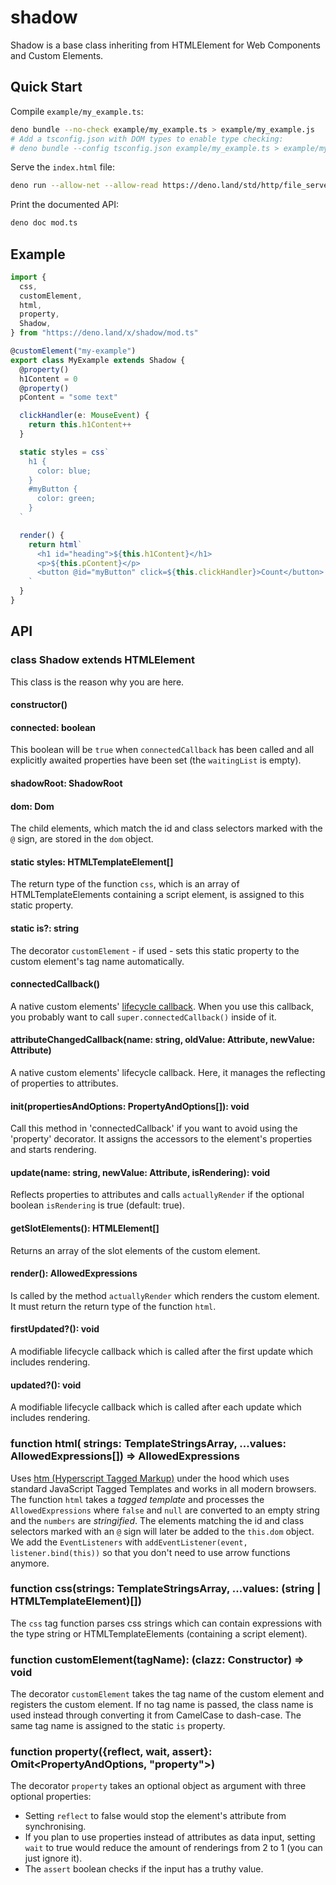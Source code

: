 # shadow

Shadow is a base class inheriting from HTMLElement for Web Components and Custom
Elements.

## Quick Start

Compile `example/my_example.ts`:

```bash
deno bundle --no-check example/my_example.ts > example/my_example.js
# Add a tsconfig.json with DOM types to enable type checking:
# deno bundle --config tsconfig.json example/my_example.ts > example/my_example.js
```

Serve the `index.html` file:

```bash
deno run --allow-net --allow-read https://deno.land/std/http/file_server.ts example/
```

Print the documented API:

```bash
deno doc mod.ts
```

## Example

```typescript
import {
  css,
  customElement,
  html,
  property,
  Shadow,
} from "https://deno.land/x/shadow/mod.ts"

@customElement("my-example")
export class MyExample extends Shadow {
  @property()
  h1Content = 0
  @property()
  pContent = "some text"

  clickHandler(e: MouseEvent) {
    return this.h1Content++
  }

  static styles = css`
    h1 {
      color: blue;
    }
    #myButton {
      color: green;
    }
  `

  render() {
    return html`
      <h1 id="heading">${this.h1Content}</h1>
      <p>${this.pContent}</p>
      <button @id="myButton" click=${this.clickHandler}>Count</button>
    `
  }
}
```

## API

### class Shadow extends HTMLElement

This class is the reason why you are here.

#### constructor()

#### connected: boolean

This boolean will be `true` when `connectedCallback` has been called and all
explicitly awaited properties have been set (the `waitingList` is empty).

#### shadowRoot: ShadowRoot

#### dom: Dom

The child elements, which match the id and class selectors marked with the `@`
sign, are stored in the `dom` object.

#### static styles: HTMLTemplateElement[]

The return type of the function `css`, which is an array of HTMLTemplateElements
containing a script element, is assigned to this static property.

#### static is?: string

The decorator `customElement` - if used - sets this static property to the
custom element's tag name automatically.

#### connectedCallback()

A native custom elements'
[lifecycle callback](https://developer.mozilla.org/en-US/docs/Web/Web_Components/Using_custom_elements).
When you use this callback, you probably want to call
`super.connectedCallback()` inside of it.

#### attributeChangedCallback(name: string, oldValue: Attribute, newValue: Attribute)

A native custom elements' lifecycle callback. Here, it manages the reflecting of
properties to attributes.

#### init(propertiesAndOptions: PropertyAndOptions[]): void

Call this method in 'connectedCallback' if you want to avoid using the
'property' decorator. It assigns the accessors to the element's properties and
starts rendering.

#### update(name: string, newValue: Attribute, isRendering): void

Reflects properties to attributes and calls `actuallyRender` if the optional
boolean `isRendering` is true (default: true).

#### getSlotElements(): HTMLElement[]

Returns an array of the slot elements of the custom element.

#### render(): AllowedExpressions

Is called by the method `actuallyRender` which renders the custom element. It
must return the return type of the function `html`.

#### firstUpdated?(): void

A modifiable lifecycle callback which is called after the first update which
includes rendering.

#### updated?(): void

A modifiable lifecycle callback which is called after each update which includes
rendering.

### function html( strings: TemplateStringsArray, ...values: AllowedExpressions[]) => AllowedExpressions

Uses [htm (Hyperscript Tagged Markup)](https://github.com/developit/htm) under
the hood which uses standard JavaScript Tagged Templates and works in all modern
browsers. The function `html` takes a _tagged template_ and processes the
`AllowedExpressions` where `false` and `null` are converted to an empty string
and the `numbers` are _stringified_. The elements matching the id and class
selectors marked with an `@` sign will later be added to the `this.dom` object.
We add the `EventListeners` with `addEventListener(event, listener.bind(this))`
so that you don't need to use arrow functions anymore.

### function css(strings: TemplateStringsArray, ...values: (string | HTMLTemplateElement)[])

The `css` tag function parses css strings which can contain expressions with the
type string or HTMLTemplateElements (containing a script element).

### function customElement(tagName): (clazz: Constructor<HTMLElement>) => void

The decorator `customElement` takes the tag name of the custom element and
registers the custom element. If no tag name is passed, the class name is used
instead through converting it from CamelCase to dash-case. The same tag name is
assigned to the static `is` property.

### function property({reflect, wait, assert}: Omit<PropertyAndOptions, "property">)

The decorator `property` takes an optional object as argument with three
optional properties:

- Setting `reflect` to false would stop the element's attribute from
  synchronising.
- If you plan to use properties instead of attributes as data input, setting
  `wait` to true would reduce the amount of renderings from 2 to 1 (you can just
  ignore it).
- The `assert` boolean checks if the input has a truthy value.
